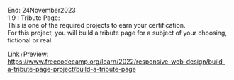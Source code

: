 End: 24November2023 </br>
1.9 : Tribute Page: </br>
This is one of the required projects to earn your certification.</br>
For this project, you will build a tribute page for a subject of your choosing, fictional or real.</br>

Link+Preview:<br>
https://www.freecodecamp.org/learn/2022/responsive-web-design/build-a-tribute-page-project/build-a-tribute-page
